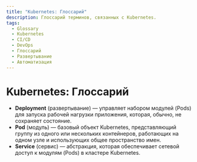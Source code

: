 ```yaml
---
title: "Kubernetes: Глоссарий"
description: Глоссарий терминов, связанных с Kubernetes.
tags:
  - Glossary
  - Kubernetes
  - CI/CD
  - DevOps
  - Глоссарий
  - Развертывание
  - Автоматизация
---
```


# Kubernetes: Глоссарий

* **Deployment** (развертывание) — управляет набором модулей (Pods) для запуска рабочей нагрузки приложения, которая, обычно, не сохраняет состояние.
* **Pod** (модуль) — базовый объект Kubernetes, представляющий группу из одного или нескольких контейнеров, работающих на одном узле и использующих общее пространство имен.
* **Service** (сервис) — абстракция, которая обеспечивает сетевой доступ к модулям (Pods) в кластере Kubernetes.
